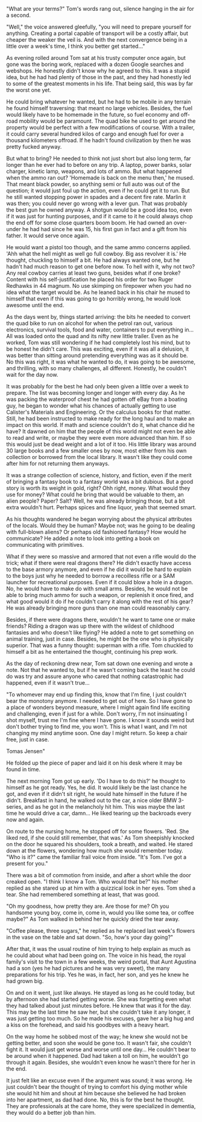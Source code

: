 

"What are your terms?" Tom's words rang out, silence hanging in the air for a second.

"Well," the voice answered gleefully, "you will need to prepare yourself for anything. Creating a portal capable of transport will be a costly affair, but cheaper the weaker the veil is. And with the next convergence being in a little over a week's time, I think you better get started..."

As evening rolled around Tom sat at his trusty computer once again, but gone was the boring work, replaced with a dozen Google searches and webshops. He honestly didn't know why he agreed to this. It was a stupid idea, but he had had plenty of those in the past, and they had honestly led to some of the greatest moments in his life. That being said, this was by far the worst one yet.

He could bring whatever he wanted, but he had to be mobile in any terrain he found himself traversing: that meant no large vehicles. Besides, the fuel would likely have to be homemade in the future, so fuel economy and off-road mobility would be paramount. The quad bike he used to get around the property would be perfect with a few modifications of course. With a trailer, it could carry several hundred kilos of cargo and enough fuel for over a thousand kilometers offroad. If he hadn't found civilization by then he was pretty fucked anyway.

But what to bring? He needed to think not just short but also long term, far longer than he ever had to before on any trip. A laptop, power banks, solar charger, kinetic lamp, weapons, and lots of ammo. But what happened when the ammo ran out? 'Homemade is back on the menu then,' he mused. That meant black powder, so anything semi or full auto was out of the question; it would just foul up the action, even if he could get it to run. But he still wanted stopping power in spades and a decent fire rate. Marlin it was then; you could never go wrong with a lever gun. That was probably the best gun he owned anyway. A shotgun would be a good idea too, even if it was just for hunting purposes, and if it came to it he could always chop the end off for some close quarters boom boom. He had owned an over-under he had had since he was 15, his first gun in fact and a gift from his father. It would serve once again.

He would want a pistol too though, and the same ammo concerns applied. 'Ahh what the hell might as well go full cowboy. Big ass revolver it is.' He thought, chuckling to himself a bit. He had always wanted one, but he hadn't had much reason to get one before now. To hell with it, why not two? Any real cowboy carries at least two guns, besides what if one broke? Content with his self-justification he placed his order for two Ruger Redhawks in 44 magnum. No use skimping on firepower when you had no idea what the target would be. As he leaned back in his chair he mused to himself that even if this was going to go horribly wrong, he would look awesome until the end.

As the days went by, things started arriving: the bits he needed to convert the quad bike to run on alcohol for when the petrol ran out, various electronics, survival tools, food and water, containers to put everything in... All was loaded onto the quad and its nifty new little trailer. Even as he worked, Tom was still wondering if he had completely lost his mind, but to be honest he didn't care. This was exciting, even if it was all a delusion, it was better than sitting around pretending everything was as it should be. No this was right, it was what he wanted to do, it was going to be awesome, and thrilling, with so many challenges, all different. Honestly, he couldn't wait for the day now.

It was probably for the best he had only been given a little over a week to prepare. The list was becoming longer and longer with every day. As he was packing the waterproof chest he had gotten off eBay from a boating guy, he began to wonder what his chances of actually getting to use Calister's Materials and Engineering. Or the calculus books for that matter. Still, he had been instructed to make ready for the long haul and to make an impact on this world. If math and science couldn't do it, what chance did he have? It dawned on him that the people of this world might not even be able to read and write, or maybe they were even more advanced than him. If so this would just be dead weight and a lot of it too. His little library was around 30 large books and a few smaller ones by now, most either from his own collection or borrowed from the local library. It wasn't like they could come after him for not returning them anyways.

It was a strange collection of science, history, and fiction, even if the merit of bringing a fantasy book to a fantasy world was a bit dubious. But a good story is worth its weight in gold, right? Ohh right, money. What would they use for money? What could he bring that would be valuable to them, an alien people? Paper? Salt? Well, he was already bringing those, but a bit extra wouldn't hurt. Perhaps spices and fine liquor, yeah that seemed smart.

As his thoughts wandered he began worrying about the physical attributes of the locals. Would they be human? Maybe not; was he going to be dealing with full-blown aliens? Or perhaps old fashioned fantasy? How would he communicate? He added a note to look into getting a book on communicating with primitives.

What if they were so massive and armored that not even a rifle would do the trick; what if there were real dragons there? He didn't exactly have access to the base armory anymore, and even if he did it would be hard to explain to the boys just why he needed to borrow a recoilless rifle or a SAM launcher for recreational purposes. Even if it could blow a hole in a dragon. No, he would have to make do with small arms. Besides, he would not be able to bring much ammo for such a weapon, or replenish it once fired, and what good would it do if he couldn't carry it along with the rest of his gear? He was already bringing more guns than one man could reasonably carry.

Besides, if there were dragons there, wouldn't he want to tame one or make friends? Riding a dragon was up there with the wildest of childhood fantasies and who doesn't like flying? He added a note to get something on animal training, just in case. Besides, he might be the one who is physically superior. That was a funny thought: superman with a rifle. Tom chuckled to himself a bit as he entertained the thought, continuing his prep work.

As the day of reckoning drew near, Tom sat down one evening and wrote a note. Not that he wanted to, but if he wasn't coming back the least he could do was try and assure anyone who cared that nothing catastrophic had happened, even if it wasn't true...

"To whomever may end up finding this, know that I'm fine, I just couldn't bear the monotony anymore. I needed to get out of here. So I have gone to a place of wonders beyond measure, where I might again find life exciting and challenging, even if just for a while. Don't worry, I'm not insinuating I shot myself, trust me I'm fine where I have gone. I know it sounds weird but don't bother trying to find me, you won't. This is what I want, and I'm not changing my mind anytime soon. One day I might return. So keep a chair free, just in case.

Tomas Jensen"

He folded up the piece of paper and laid it on his desk where it may be found in time.

The next morning Tom got up early. 'Do I have to do this?' he thought to himself as he got ready. Yes, he did. It would likely be the last chance he got, and even if it didn't sit right, he would hate himself in the future if he didn't. Breakfast in hand, he walked out to the car, a nice older BMW 3-series, and as he got in the melancholy hit him. This was maybe the last time he would drive a car, damn... He liked tearing up the backroads every now and again.

On route to the nursing home, he stopped off for some flowers. 'Red. She liked red, if she could still remember, that was.' As Tom sheepishly knocked on the door he squared his shoulders, took a breath, and waited. He stared down at the flowers, wondering how much she would remember today. "Who is it?" came the familiar frail voice from inside. "It's Tom. I've got a present for you."

There was a bit of commotion from inside, and after a short while the door creaked open. "I think I know a Tom. Who would that be?" his mother replied as she stared up at him with a quizzical look in her eyes. Tom shed a tear. She had remembered something at least, that was good.

"Oh my goodness, how pretty they are. Are those for me? Oh you handsome young boy, come in, come in, would you like some tea, or coffee maybe?" As Tom walked in behind her he quickly dried the tear away.

"Coffee please, three sugars," he replied as he replaced last week's flowers in the vase on the table and sat down. "So, how's your day going?"

After that, it was the usual routine of him trying to help explain as much as he could about what had been going on. The voice in his head, the royal family's visit to the town in a few weeks, the weird portal, that Aunt Agustina had a son (yes he had pictures and he was very sweet), the many preparations for his trip. Yes he was, in fact, her son, and yes he knew he had grown big.

On and on it went, just like always. He stayed as long as he could today, but by afternoon she had started getting worse. She was forgetting even what they had talked about just minutes before. He knew that was it for the day. This may be the last time he saw her, but she couldn't take it any longer, it was just getting too much. So he made his excuses, gave her a big hug and a kiss on the forehead, and said his goodbyes with a heavy heart.

On the way home he sobbed most of the way; he knew she would not be getting better, and soon she would be gone too. It wasn't fair, she couldn't fight it. It would just get worse and worse until one day… He couldn't bear to be around when it happened. Dad had taken a toll on him, he wouldn't go through it again. Besides, she wouldn't even know he wasn't there for her in the end.

It just felt like an excuse even if the argument was sound; it was wrong. He just couldn't bear the thought of trying to comfort his dying mother while she would hit him and shout at him because she believed he had broken into her apartment, as dad had done. No, this is for the best he thought. They are professionals at the care home, they were specialized in dementia, they would do a better job than him.